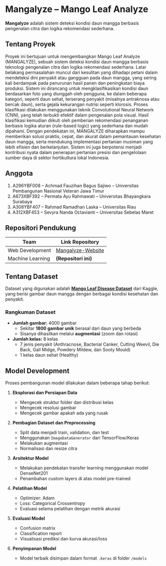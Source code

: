 # Mangalyze – Mango Leaf Analyze
**Mangalyze** adalah sistem deteksi kondisi daun mangga berbasis pengenalan citra dan logika rekomendasi sederhana.

## Tentang Proyek
Proyek ini bertujuan untuk mengembangkan Mango Leaf Analyze (MANGALYZE), sebuah sistem deteksi kondisi daun mangga berbasis teknologi pengenalan citra dan logika rekomendasi sederhana. Latar belakang permasalahan muncul dari kesulitan yang dihadapi petani dalam mendeteksi dini penyakit atau gangguan pada daun mangga, yang sering kali berdampak pada penurunan hasil panen dan peningkatan biaya produksi. Sistem ini dirancang untuk mengklasifikasikan kondisi daun berdasarkan foto yang diunggah oleh pengguna, ke dalam beberapa kategori, seperti daun sehat, terserang penyakit (misalnya antraknosa atau bercak daun), serta gejala kekurangan nutrisi seperti klorosis. Proses klasifikasi dilakukan menggunakan teknik Convolutional Neural Network (CNN), yang telah terbukti efektif dalam pengenalan pola visual. Hasil klasifikasi kemudian diikuti oleh pemberian rekomendasi penanganan berbasis logika aturan (rule-based logic) yang sederhana dan mudah dipahami. Dengan pendekatan ini, MANGALYZE diharapkan mampu memberikan solusi praktis, cepat, dan akurat dalam pemantauan kesehatan daun mangga, serta mendukung implementasi pertanian musiman yang lebih efisien dan berkelanjutan. Sistem ini juga berpotensi menjadi kontribusi nyata dalam penerapan pertanian presisi dan pengelolaan sumber daya di sektor hortikultura lokal Indonesia.

## Anggota 
1. A296YBF008 – Achmad Fauzihan Bagus Sajiwo – Universitas Pembangunan Nasional Veteran Jawa Timur
2. A673XBF392 – Permata Ayu Rahmawati – Universitas Bhayangkara Surabaya
3. A308YBF407 – Rahmad Ramadhan Laska – Universitas Riau
4. A312XBF453 – Sevyra Nanda Octavianti – Universitas Sebelas Maret

## Repositori Pendukung
| Team               | Link Repository                                                         |
|--------------------|-------------------------------------------------------------------------|
| Web Development    | [Mangalyze-Website](https://github.com/Mangalyze/Website_Mangalyze.git) |               
| Machine Learning   | **(Repositori ini)**                                                    |

## Tentang Dataset

Dataset yang digunakan adalah **[Mango Leaf Disease Dataset](https://www.kaggle.com/datasets/aryashah2k/mango-leaf-disease-dataset/data)** dari Kaggle, yang berisi gambar daun mangga dengan berbagai kondisi kesehatan dan penyakit.

### Rangkuman Dataset

- **Jumlah gambar:** 4000 gambar  
  - Sekitar **1800 gambar unik** berasal dari daun yang berbeda  
  - Sisanya dihasilkan melalui **augmentasi** (zoom dan rotasi)
- **Jumlah kelas:** 8 kelas
  - 7 jenis penyakit (Anthracnose, Bacterial Canker, Cutting Weevil, Die Back, Gall Midge, Powdery Mildew, dan Sooty Mould)
  - 1 kelas daun sehat (Healthy)
 
## Model Development

Proses pembangunan model dilakukan dalam beberapa tahap berikut:

1. **Eksplorasi dan Persiapan Data**
   - Mengecek struktur folder dan distribusi kelas
   - Mengecek resolusi gambar
   - Mengecek gambar apakah ada yang rusak

2. **Pembagian Dataset dan Preprocessing**
   - Split data menjadi train, validation, dan test
   - Menggunakan `ImageDataGenerator` dari TensorFlow/Keras
   - Melakukan augmentasi
   - Normalisasi dan resize citra

4. **Arsitektur Model**
   - Melakukan pendekatan transfer learning menggunakan model DenseNet201 
   - Penambahan custom layers di atas model pre-trained

5. **Pelatihan Model**
   - Optimizer: Adam
   - Loss: Categorical Crossentropy
   - Evaluasi selama pelatihan dengan metrik akurasi

6. **Evaluasi Model**
   - Confusion matrix
   - Classification report
   - Visualisasi prediksi dan kurva akurasi/loss

7. **Penyimpanan Model**
   - Model terbaik disimpan dalam format `.keras` di folder `/models`
